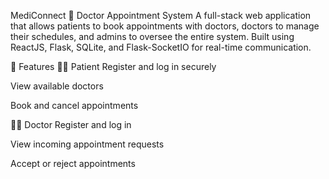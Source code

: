 MediConnect
🏥 Doctor Appointment System
A full-stack web application that allows patients to book appointments with doctors, doctors to manage their schedules, and admins to oversee the entire system. Built using ReactJS, Flask, SQLite, and Flask-SocketIO for real-time communication.

📌 Features
🧑‍⚕️ Patient
Register and log in securely

View available doctors

Book and cancel appointments

👨‍⚕️ Doctor
Register and log in

View incoming appointment requests

Accept or reject appointments
